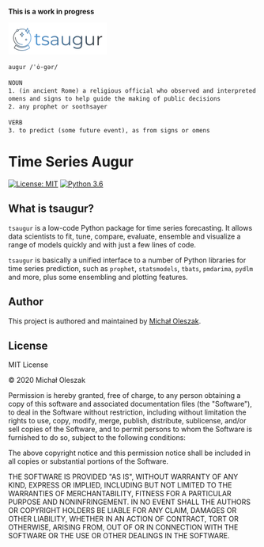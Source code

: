 **This is a work in progress**

![](img/logo.png)

```
augur /ˈȯ-gər/

NOUN
1. (in ancient Rome) a religious official who observed and interpreted omens and signs to help guide the making of public decisions
2. any prophet or soothsayer

VERB
3. to predict (some future event), as from signs or omens
```

# Time Series Augur
[![License: MIT](https://img.shields.io/badge/License-MIT-blue.svg)](https://opensource.org/licenses/MIT)
[![Python 3.6](https://img.shields.io/badge/python-3.7-blue.svg)](https://www.python.org/downloads/release/python-360/)

## What is tsaugur?
`tsaugur` is a low-code Python package for time series forecasting. It allows data scientists to fit, tune, compare, evaluate, ensemble  and visualize a range of models quickly and with just a few lines of code.  

`tsaugur` is basically a unified interface to a number of Python libraries for time series prediction, such as `prophet`, `statsmodels`, `tbats`, `pmdarima`, `pydlm` and more, plus some ensembling and plotting features.


## Author
This project is authored and maintained by [Michał Oleszak](https://michaloleszak.github.io/).

## License
MIT License

© 2020 Michał Oleszak

Permission is hereby granted, free of charge, to any person obtaining a copy
of this software and associated documentation files (the "Software"), to deal
in the Software without restriction, including without limitation the rights
to use, copy, modify, merge, publish, distribute, sublicense, and/or sell
copies of the Software, and to permit persons to whom the Software is
furnished to do so, subject to the following conditions:

The above copyright notice and this permission notice shall be included in all
copies or substantial portions of the Software.

THE SOFTWARE IS PROVIDED "AS IS", WITHOUT WARRANTY OF ANY KIND, EXPRESS OR
IMPLIED, INCLUDING BUT NOT LIMITED TO THE WARRANTIES OF MERCHANTABILITY,
FITNESS FOR A PARTICULAR PURPOSE AND NONINFRINGEMENT. IN NO EVENT SHALL THE
AUTHORS OR COPYRIGHT HOLDERS BE LIABLE FOR ANY CLAIM, DAMAGES OR OTHER
LIABILITY, WHETHER IN AN ACTION OF CONTRACT, TORT OR OTHERWISE, ARISING FROM,
OUT OF OR IN CONNECTION WITH THE SOFTWARE OR THE USE OR OTHER DEALINGS IN THE
SOFTWARE. 

